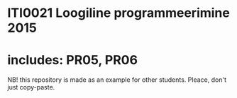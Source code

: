 # ITI0021 Loogiline programmeerimine 2015
# includes: PR05, PR06
NB! this repository is made as an example for other students. Pleace, don't just copy-paste.
